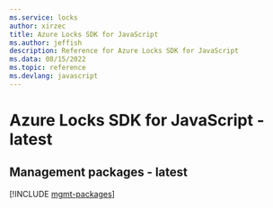 ```yaml
---
ms.service: locks
author: xirzec
title: Azure Locks SDK for JavaScript
ms.author: jeffish
description: Reference for Azure Locks SDK for JavaScript
ms.data: 08/15/2022
ms.topic: reference
ms.devlang: javascript
---
```

# Azure Locks SDK for JavaScript - latest

## Management packages - latest
[!INCLUDE [mgmt-packages](locks-mgmt-index.md)]